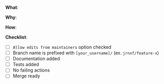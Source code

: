 <!--
Thanks for your interest in the project. Bugs filed and PRs submitted are appreciated!

Please fill out the information below to expedite the review and (hopefully)
merge of your pull request!
-->

<!-- What changes are being made? (What feature/bug is being fixed here?) -->

**What**:

<!-- Why are these changes necessary? -->

**Why**:

<!-- How were these changes implemented? -->

**How**:

<!-- Have you done all of these things?  -->

**Checklist**:

<!-- add "N/A" to the end of each line that's irrelevant to your changes -->

<!-- to check an item, place an "x" in the box like so: "- [x] Documentation" -->

- [ ] `Allow edits from maintainers` option checked
- [ ] Branch name is prefixed with `[your_username]/` (ex. `jrnxf/feature-x`)
- [ ] Documentation added
- [ ] Tests added
- [ ] No failing actions
- [ ] Merge ready
      <!-- In your opinion, is this ready to be merged as soon as it's reviewed? -->

<!-- feel free to add additional comments -->
